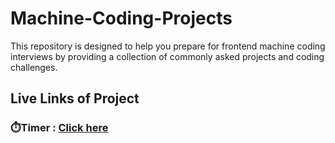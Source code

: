 # Machine-Coding-Projects
This repository is designed to help you prepare for frontend machine coding interviews by providing a collection of commonly asked projects and coding challenges.

## Live Links of Project
### ⏱️Timer :  [Click here](https://countdowntimeeerrr.netlify.app/) 
